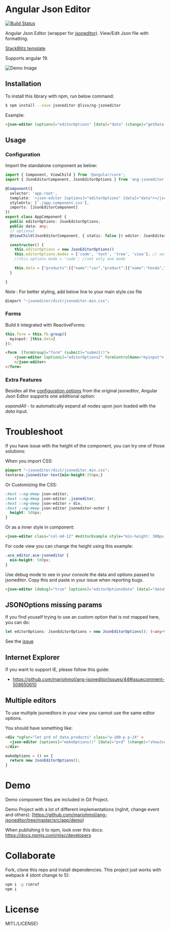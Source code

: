 # Angular Json Editor

[![Build Status](https://travis-ci.org/mariohmol/ang-jsoneditor.svg?branch=master)](https://travis-ci.org/mariohmol/ang-jsoneditor)

Angular Json Editor (wrapper for [jsoneditor](https://github.com/josdejong/jsoneditor)). View/Edit Json file with formatting.

[StackBlitz template](https://stackblitz.com/edit/ang-jsoneditor)

Supports angular 19.

![Demo Image](/src/assets/printDemo.png)

## Installation

To install this library with npm, run below command:

```sh
$ npm install --save jsoneditor @livx/ng-jsoneditor
```

Example:

```html
<json-editor [options]="editorOptions" [data]="data" (change)="getData($event)"></json-editor>
```

## Usage

### Configuration

Import the standalone component as below:

```ts
import { Component, ViewChild } from '@angular/core';
import { JsonEditorComponent, JsonEditorOptions } from 'ang-jsoneditor';

@Component({
  selector: 'app-root',
  template: '<json-editor [options]="editorOptions" [data]="data"></json-editor>',
  styleUrls: ['./app.component.css'],
  imports: [JsonEditorComponent]
})
export class AppComponent {
  public editorOptions: JsonEditorOptions;
  public data: any;
  // optional
  @ViewChild(JsonEditorComponent, { static: false }) editor: JsonEditorComponent;

  constructor() {
    this.editorOptions = new JsonEditorOptions()
    this.editorOptions.modes = ['code', 'text', 'tree', 'view']; // set all allowed modes
    //this.options.mode = 'code'; //set only one mode

    this.data = {"products":[{"name":"car","product":[{"name":"honda","model":[{"id":"civic","name":"civic"},{"id":"accord","name":"accord"},{"id":"crv","name":"crv"},{"id":"pilot","name":"pilot"},{"id":"odyssey","name":"odyssey"}]}]}]}
  }

}
```
Note : For better styling, add below line to your main style.css file

```js
@import "~jsoneditor/dist/jsoneditor.min.css";
```


### Forms

Build it integrated with ReactiveForms:

```ts
this.form = this.fb.group({
  myinput: [this.data]
});
```
```html
<form  [formGroup]="form" (submit)="submit()">
    <json-editor [options]="editorOptions2" formControlName="myinput">
    </json-editor>
</form>
```

### Extra Features

Besides all the
[configuration options](https://github.com/josdejong/jsoneditor/blob/master/docs/api.md)
from the original jsoneditor, Angular Json Editor supports one additional option:

_expandAll_ - to automatically expand all nodes upon json loaded with the _data_ input.

# Troubleshoot

If you have issue with the height of the component, you can try one of those solutions:

When you import CSS:

```css
@import "~jsoneditor/dist/jsoneditor.min.css";
textarea.jsoneditor-text{min-height:350px;}
```

Or Customizing the CSS:

```css
:host ::ng-deep json-editor,
:host ::ng-deep json-editor .jsoneditor,
:host ::ng-deep json-editor > div,
:host ::ng-deep json-editor jsoneditor-outer {
  height: 500px;
}
```

Or  as a inner style in component:

```html
<json-editor class="col-md-12" #editorExample style="min-height: 300px;" [options]="editorOptionsData" [data]="dataStructure"></json-editor>
```

For code view you can change the height using this example:
```css
.ace_editor.ace-jsoneditor {
  min-height: 500px;
}
```

Use debug mode to see in your console the data and options passed to jsoneditor. Copy this and paste in your issue when reporting bugs.

```html
<json-editor [debug]="true" [options]="editorOptionsData" [data]="dataStructure"></json-editor>
```

## JSONOptions missing params

If you find youself trying to use an custom option that is not mapped here, you can do:

```ts
let editorOptions: JsonEditorOptions = new JsonEditorOptions(); (<any>this.editorOptions).templates = [{menu options objects as in json editor documentation}]
```

See the [issue](https://github.com/mariohmol/ang-jsoneditor/issues/57)

## Internet Explorer

If you want to support IE, please follow this guide:
* https://github.com/mariohmol/ang-jsoneditor/issues/44#issuecomment-508650610

## Multiple editors

To use multiple jsoneditors in your view you cannot use the same editor options.

You should have something like:

```html
<div *ngFor="let prd of data.products" class="w-100-p p-24" >
  <json-editor [options]="makeOptions()" [data]="prd" (change)="showJson($event)"></json-editor>
</div>
```

```ts
makeOptions = () => {
  return new JsonEditorOptions();
}
```

# Demo

Demo component files are included in Git Project.

Demo Project with a lot of different implementations (ngInit, change event and others):
[https://github.com/mariohmol/ang-jsoneditor/tree/master/src/app/demo)

When publishing it to npm, look over this docs: https://docs.npmjs.com/misc/developers

# Collaborate

Fork, clone this repo and install dependencies.
This project just works with webpack 4 (dont change to 5):

```sh
npm i -g rimraf
npm i
```

# License
MIT(./LICENSE)
